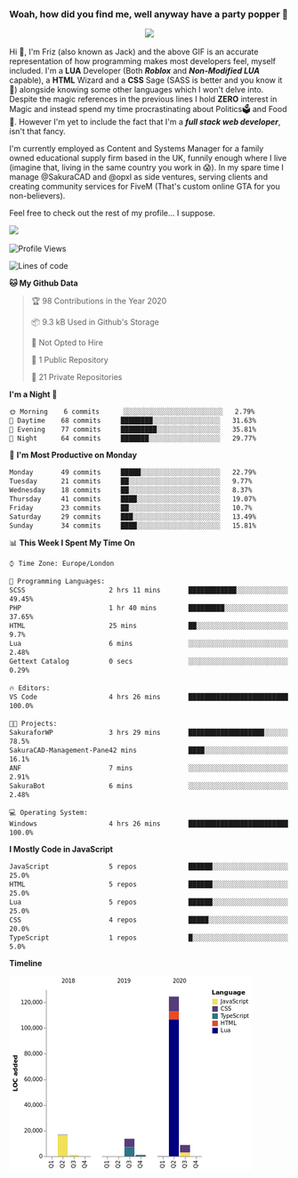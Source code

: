 ### Woah, how did you find me, well anyway have a party popper 🎉

<p align="center">
  <img  src="https://66.media.tumblr.com/d2766024a15e8c140bf20f314664eed2/d1615166bf58615c-d8/s400x600/aabc473a64edc43599d5345fd1e9e792d66ecc48.gifv">
</p>

Hi :wave:, I'm Friz (also known as Jack) and the above GIF is an accurate representation of how programming makes most developers feel, myself included. I'm a **LUA** Developer (Both ***Roblox*** and ***Non-Modified LUA*** capable), a **HTML** Wizard and a **CSS** Sage (SASS is better and you know it :pray:) alongside knowing some other languages which I won't delve into. Despite the magic references in the previous lines I hold **ZERO** interest in Magic and instead spend my time procrastinating about Politics🗳️ and Food🍔. However I'm yet to include the fact that I'm a ***full stack web developer***, isn't that fancy.

I'm currently employed as Content and Systems Manager for a family owned educational supply firm based in the UK, funnily enough where I live (imagine that, living in the same country you work in 😱). In my spare time I manage @SakuraCAD and @opxl as side ventures, serving clients and creating community services for FiveM (That's custom online GTA for you non-believers).

Feel free to check out the rest of my profile... I suppose.

<a href="https://github.com/anuraghazra/github-readme-stats">
  <img  src="https://github-readme-stats.vercel.app/api?username=JackOPXL&count_private=true&show_icons=true&theme=tokyonight" />
</a>



<!--START_SECTION:waka-->
![Profile Views](http://img.shields.io/badge/Profile%20Views-8-blue)

![Lines of code](https://img.shields.io/badge/From%20Hello%20World%20I%27ve%20Written-360491%20lines%20of%20code-blue)

**🐱 My Github Data** 

> 🏆 98 Contributions in the Year 2020
 > 
> 📦 9.3 kB Used in Github's Storage 
 > 
> 🚫 Not Opted to Hire
 > 
> 📜 1 Public Repository 
 > 
> 🔑 21 Private Repositories 

**I'm a Night 🦉** 

```text
🌞 Morning    6 commits      ░░░░░░░░░░░░░░░░░░░░░░░░░   2.79% 
🌆 Daytime    68 commits     ████████░░░░░░░░░░░░░░░░░   31.63% 
🌃 Evening    77 commits     █████████░░░░░░░░░░░░░░░░   35.81% 
🌙 Night      64 commits     ███████░░░░░░░░░░░░░░░░░░   29.77%

```
📅 **I'm Most Productive on Monday** 

```text
Monday       49 commits     █████░░░░░░░░░░░░░░░░░░░░   22.79% 
Tuesday      21 commits     ██░░░░░░░░░░░░░░░░░░░░░░░   9.77% 
Wednesday    18 commits     ██░░░░░░░░░░░░░░░░░░░░░░░   8.37% 
Thursday     41 commits     ████░░░░░░░░░░░░░░░░░░░░░   19.07% 
Friday       23 commits     ██░░░░░░░░░░░░░░░░░░░░░░░   10.7% 
Saturday     29 commits     ███░░░░░░░░░░░░░░░░░░░░░░   13.49% 
Sunday       34 commits     ████░░░░░░░░░░░░░░░░░░░░░   15.81%

```


📊 **This Week I Spent My Time On** 

```text
⌚︎ Time Zone: Europe/London

💬 Programming Languages: 
SCSS                     2 hrs 11 mins       ████████████░░░░░░░░░░░░░   49.45% 
PHP                      1 hr 40 mins        █████████░░░░░░░░░░░░░░░░   37.65% 
HTML                     25 mins             ██░░░░░░░░░░░░░░░░░░░░░░░   9.7% 
Lua                      6 mins              ░░░░░░░░░░░░░░░░░░░░░░░░░   2.48% 
Gettext Catalog          0 secs              ░░░░░░░░░░░░░░░░░░░░░░░░░   0.29%

🔥 Editors: 
VS Code                  4 hrs 26 mins       █████████████████████████   100.0%

🐱‍💻 Projects: 
SakuraforWP              3 hrs 29 mins       ███████████████████░░░░░░   78.5% 
SakuraCAD-Management-Pane42 mins             ████░░░░░░░░░░░░░░░░░░░░░   16.1% 
ANF                      7 mins              ░░░░░░░░░░░░░░░░░░░░░░░░░   2.91% 
SakuraBot                6 mins              ░░░░░░░░░░░░░░░░░░░░░░░░░   2.48%

💻 Operating System: 
Windows                  4 hrs 26 mins       █████████████████████████   100.0%

```

**I Mostly Code in JavaScript** 

```text
JavaScript               5 repos             ██████░░░░░░░░░░░░░░░░░░░   25.0% 
HTML                     5 repos             ██████░░░░░░░░░░░░░░░░░░░   25.0% 
Lua                      5 repos             ██████░░░░░░░░░░░░░░░░░░░   25.0% 
CSS                      4 repos             █████░░░░░░░░░░░░░░░░░░░░   20.0% 
TypeScript               1 repos             █░░░░░░░░░░░░░░░░░░░░░░░░   5.0%

```


**Timeline**

![Chart not found](https://github.com/JackOPXL/JackOPXL/blob/master/charts/bar_graph.png) 


<!--END_SECTION:waka-->

